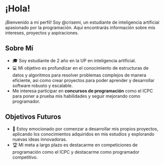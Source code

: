 # ¡Hola! 

¡Bienvenido a mi perfil! Soy @crisemi, un estudiante de inteligencia artificial apasionado por la programación. Aquí encontrarás información sobre mis intereses, proyectos y aspiraciones.

## Sobre Mí

- 🎓 Soy estudiante de 2 año en la UP en inteligencia artificial.
- 💻 Mi objetivo es profundizar en el conocimiento de estructuras de datos y algoritmos para resolver problemas complejos de manera eficiente, asi como crear proyectos para poder aprender y desarrollar software robusto y escalable.
- Me interesa participar en **concursos de programación** como el ICPC para poner a prueba mis habilidades y seguir mejorando como programador.

<!---
## Proyectos Destacados

Aquí puedes encontrar una muestra de mis proyectos y contribuciones más destacados:

1. [Nombre del Proyecto 1](enlace): Breve descripción del proyecto y tecnologías utilizadas.
2. [Nombre del Proyecto 2](enlace): Breve descripción del proyecto y tecnologías utilizadas.
3. [Nombre del Proyecto 3](enlace): Breve descripción del proyecto y tecnologías utilizadas.
--->
## Objetivos Futuros

- 🚀 Estoy emocionado por comenzar a desarrollar mis propios proyectos, aplicando los conocimientos adquiridos en mis estudios y explorando nuevas ideas innovadoras.
- 🏆 Mi meta a largo plazo es destacarme en competiciones de programación como el ICPC y destacarme como programador competitivo.



<!---
crisemi/crisemi is a ✨ special ✨ repository because its `README.md` (this file) appears on your GitHub profile.
You can click the Preview link to take a look at your changes.
--->
